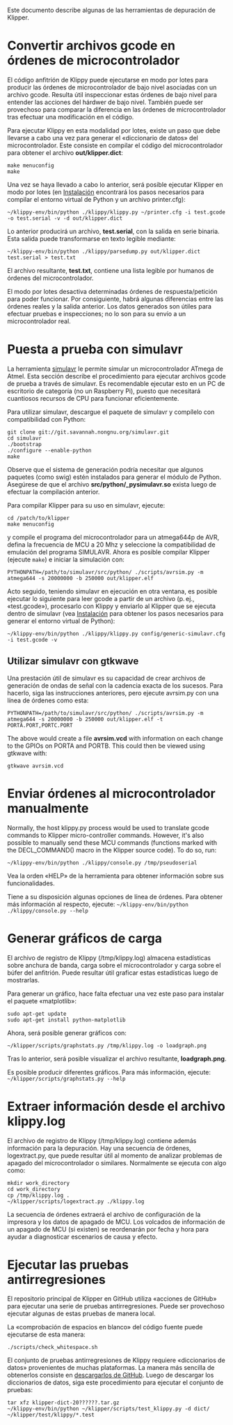 Este documento describe algunas de las herramientas de depuración de Klipper.

# Convertir archivos gcode en órdenes de microcontrolador

El código anfitrión de Klippy puede ejecutarse en modo por lotes para producir
las órdenes de microcontrolador de bajo nivel asociadas con un archivo gcode.
Resulta útil inspeccionar estas órdenes de bajo nivel para entender las acciones
del hárdwer de bajo nivel. También puede ser provechoso para comparar la
diferencia en las órdenes de microcontrolador tras efectuar una modificación en
el código.

Para ejecutar Klippy en esta modalidad por lotes, existe un paso que debe
llevarse a cabo una vez para generar el «diccionario de datos» del
microcontrolador. Este consiste en compilar el código del microcontrolador para
obtener el archivo **out/klipper.dict**:

```
make menuconfig
make
```

Una vez se haya llevado a cabo lo anterior, será posible ejecutar Klipper en
modo por lotes (en [Instalación](Installation.md) encontrará los pasos
necesarios para compilar el entorno virtual de Python y un archivo printer.cfg):

```
~/klippy-env/bin/python ./klippy/klippy.py ~/printer.cfg -i test.gcode -o test.serial -v -d out/klipper.dict
```

Lo anterior producirá un archivo, **test.serial**, con la salida en serie
binaria. Esta salida puede transformarse en texto legible mediante:

```
~/klippy-env/bin/python ./klippy/parsedump.py out/klipper.dict test.serial > test.txt
```

El archivo resultante, **test.txt**, contiene una lista legible por humanos de
órdenes del microcontrolador.

El modo por lotes desactiva determinadas órdenes de respuesta/petición para
poder funcionar. Por consiguiente, habrá algunas diferencias entre las órdenes
reales y la salida anterior. Los datos generados son útiles para efectuar
pruebas e inspecciones; no lo son para su envío a un microcontrolador real.

# Puesta a prueba con simulavr

La herramienta [simulavr](http://www.nongnu.org/simulavr/) le permite simular un
microcontrolador ATmega de Atmel. Esta sección describe el procedimiento para
ejecutar archivos gcode de prueba a través de simulavr. Es recomendable ejecutar
esto en un PC de escritorio de categoría (no un Raspberry Pi), puesto que
necesitará cuantiosos recursos de CPU para funcionar eficientemente.

Para utilizar simulavr, descargue el paquete de simulavr y compílelo con
compatibilidad con Python:

```
git clone git://git.savannah.nongnu.org/simulavr.git
cd simulavr
./bootstrap
./configure --enable-python
make
```

Observe que el sistema de generación podría necesitar que algunos paquetes (como
swig) estén instalados para generar el módulo de Python. Asegúrese de que el
archivo **src/python/_pysimulavr.so** exista luego de efectuar la compilación
anterior.

Para compilar Klipper para su uso en simulavr, ejecute:

```
cd /patch/to/klipper
make menuconfig
```

y compile el programa del microcontrolador para un atmega644p de AVR, defina la
frecuencia de MCU a 20 Mhz y seleccione la compatibilidad de emulación del
programa SIMULAVR. Ahora es posible compilar Klipper (ejecute `make`) e iniciar
la simulación con:

```
PYTHONPATH=/path/to/simulavr/src/python/ ./scripts/avrsim.py -m atmega644 -s 20000000 -b 250000 out/klipper.elf
```

Acto seguido, teniendo simulavr en ejecución en otra ventana, es posible
ejecutar lo siguiente para leer gcode a partir de un archivo (p. ej.,
«test.gcode»), procesarlo con Klippy y enviarlo al Klipper que se ejecuta dentro
de simulavr (vea [Instalación](Installation.md) para obtener los pasos
necesarios para generar el entorno virtual de Python):

```
~/klippy-env/bin/python ./klippy/klippy.py config/generic-simulavr.cfg -i test.gcode -v
```

## Utilizar simulavr con gtkwave

Una prestación útil de simulavr es su capacidad de crear archivos de generación
de ondas de señal con la cadencia exacta de los sucesos. Para hacerlo, siga las
instrucciones anteriores, pero ejecute avrsim.py con una línea de órdenes como
esta:

```
PYTHONPATH=/path/to/simulavr/src/python/ ./scripts/avrsim.py -m atmega644 -s 20000000 -b 250000 out/klipper.elf -t PORTA.PORT,PORTC.PORT
```

The above would create a file **avrsim.vcd** with information on each change to
the GPIOs on PORTA and PORTB. This could then be viewed using gtkwave with:

```
gtkwave avrsim.vcd
```

# Enviar órdenes al microcontrolador manualmente

Normally, the host klippy.py process would be used to translate gcode commands
to Klipper micro-controller commands. However, it's also possible to manually
send these MCU commands (functions marked with the DECL_COMMAND() macro in the
Klipper source code). To do so, run:

```
~/klippy-env/bin/python ./klippy/console.py /tmp/pseudoserial
```

Vea la orden «HELP» de la herramienta para obtener información sobre sus
funcionalidades.

Tiene a su disposición algunas opciones de línea de órdenes. Para obtener más
información al respecto, ejecute: `~/klippy-env/bin/python ./klippy/console.py --help`

# Generar gráficos de carga

El archivo de registro de Klippy (/tmp/klippy.log) almacena estadísticas sobre
anchura de banda, carga sobre el microcontrolador y carga sobre el búfer del
anfitrión. Puede resultar útil graficar estas estadísticas luego de mostrarlas.

Para generar un gráfico, hace falta efectuar una vez este paso para instalar el
paquete «matplotlib»:

```
sudo apt-get update
sudo apt-get install python-matplotlib
```

Ahora, será posible generar gráficos con:

```
~/klipper/scripts/graphstats.py /tmp/klippy.log -o loadgraph.png
```

Tras lo anterior, será posible visualizar el archivo resultante,
**loadgraph.png**.

Es posible producir diferentes gráficos. Para más información, ejecute:
`~/klipper/scripts/graphstats.py --help`

# Extraer información desde el archivo klippy.log

El archivo de registro de Klippy (/tmp/klippy.log) contiene además información
para la depuración. Hay una secuencia de órdenes, logextract.py, que puede
resultar útil al momento de analizar problemas de apagado del microcontrolador o
similares. Normalmente se ejecuta con algo como:

```
mkdir work_directory
cd work_directory
cp /tmp/klippy.log .
~/klipper/scripts/logextract.py ./klippy.log
```

La secuencia de órdenes extraerá el archivo de configuración de la impresora y
los datos de apagado de MCU. Los volcados de información de un apagado de MCU
(si existen) se reordenarán por fecha y hora para ayudar a diagnosticar
escenarios de causa y efecto.

# Ejecutar las pruebas antirregresiones

El repositorio principal de Klipper en GitHub utiliza «acciones de GitHub» para
ejecutar una serie de pruebas antirregresiones. Puede ser provechoso ejecutar
algunas de estas pruebas de manera local.

La «comprobación de espacios en blanco» del código fuente puede ejecutarse de
esta manera:

```
./scripts/check_whitespace.sh
```

El conjunto de pruebas antirregresiones de Klippy requiere «diccionarios de
datos» provenientes de muchas plataformas. La manera más sencilla de obtenerlos
consiste en [descargarlos de
GitHub](https://github.com/KevinOConnor/klipper/issues/1438). Luego de descargar
los diccionarios de datos, siga este procedimiento para ejecutar el conjunto de
pruebas:

```
tar xfz klipper-dict-20??????.tar.gz
~/klippy-env/bin/python ~/klipper/scripts/test_klippy.py -d dict/ ~/klipper/test/klippy/*.test
```
